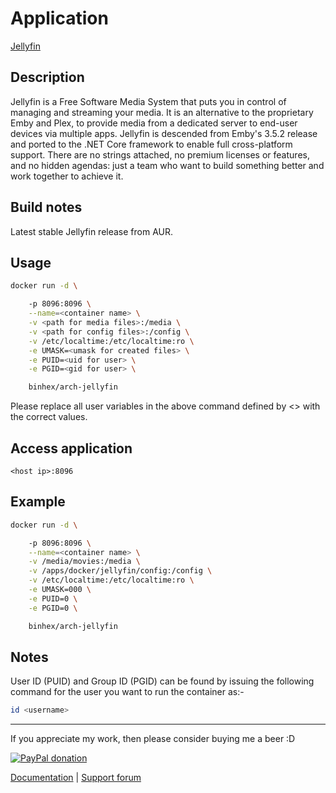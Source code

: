 # Application

[Jellyfin](https://github.com/jellyfin/jellyfin)

## Description

Jellyfin is a Free Software Media System that puts you in control of managing
and streaming your media. It is an alternative to the proprietary Emby and Plex,
to provide media from a dedicated server to end-user devices via multiple apps.
Jellyfin is descended from Emby's 3.5.2 release and ported to the .NET Core
framework to enable full cross-platform support. There are no strings attached,
no premium licenses or features, and no hidden agendas: just a team who want to
build something better and work together to achieve it.

## Build notes

Latest stable Jellyfin release from AUR.

## Usage

```bash
docker run -d \

    -p 8096:8096 \
    --name=<container name> \
    -v <path for media files>:/media \
    -v <path for config files>:/config \
    -v /etc/localtime:/etc/localtime:ro \
    -e UMASK=<umask for created files> \
    -e PUID=<uid for user> \
    -e PGID=<gid for user> \

    binhex/arch-jellyfin

```

Please replace all user variables in the above command defined by <> with the
correct values.

## Access application

`<host ip>:8096`

## Example

```bash
docker run -d \

    -p 8096:8096 \
    --name=<container name> \
    -v /media/movies:/media \
    -v /apps/docker/jellyfin/config:/config \
    -v /etc/localtime:/etc/localtime:ro \
    -e UMASK=000 \
    -e PUID=0 \
    -e PGID=0 \

    binhex/arch-jellyfin

```

## Notes

User ID (PUID) and Group ID (PGID) can be found by issuing the following command
for the user you want to run the container as:-

```bash
id <username>

```

___
If you appreciate my work, then please consider buying me a beer  :D

[![PayPal donation](https://www.paypal.com/en_US/i/btn/btn_donate_SM.gif)](https://www.paypal.com/cgi-bin/webscr?cmd=_s-xclick&hosted_button_id=MM5E27UX6AUU4)

[Documentation](https://github.com/binhex/documentation) | [Support forum](https://forums.unraid.net/topic/77506-support-binhex-jellyfin/)
